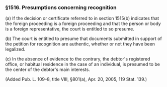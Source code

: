 ### §1516. Presumptions concerning recognition ###

(a) If the decision or certificate referred to in section 1515(b) indicates that the foreign proceeding is a foreign proceeding and that the person or body is a foreign representative, the court is entitled to so presume.

(b) The court is entitled to presume that documents submitted in support of the petition for recognition are authentic, whether or not they have been legalized.

(c) In the absence of evidence to the contrary, the debtor's registered office, or habitual residence in the case of an individual, is presumed to be the center of the debtor's main interests.

(Added Pub. L. 109–8, title VIII, §801(a), Apr. 20, 2005, 119 Stat. 139.)